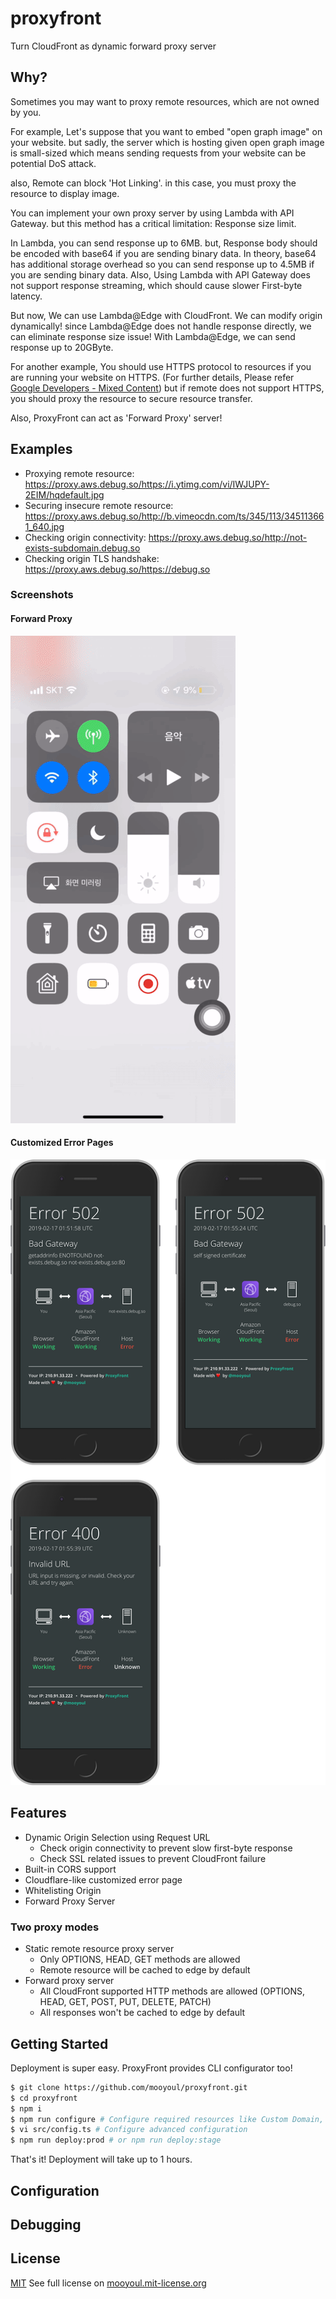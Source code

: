 # proxyfront
Turn CloudFront as dynamic forward proxy server

## Why?

Sometimes you may want to proxy remote resources, which are not owned by you.

For example, Let's suppose that you want to embed "open graph image" on your website.
but sadly, the server which is hosting given open graph image is small-sized 
which means sending requests from your website can be potential DoS attack.

also, Remote can block 'Hot Linking'. in this case, you must proxy the resource to display image.  

You can implement your own proxy server by using Lambda with API Gateway. 
but this method has a critical limitation: Response size limit.

In Lambda, you can send response up to 6MB. 
but, Response body should be encoded with base64 if you are sending binary data. 
In theory, base64 has additional storage overhead so you can send response up to 4.5MB if you are sending binary data.
Also, Using Lambda with API Gateway does not support response streaming, which should cause slower First-byte latency.

But now, We can use Lambda@Edge with CloudFront. We can modify origin dynamically!
since Lambda@Edge does not handle response directly, we can eliminate response size issue! With Lambda@Edge, we can send response up to 20GByte.

For another example, You should use HTTPS protocol to resources if you are running your website on HTTPS.
(For further details, Please refer [Google Developers - Mixed Content](https://developers.google.com/web/fundamentals/security/prevent-mixed-content/what-is-mixed-content))
but if remote does not support HTTPS, you should proxy the resource to secure resource transfer.

Also, ProxyFront can act as 'Forward Proxy' server!

## Examples

- Proxying remote resource: https://proxy.aws.debug.so/https://i.ytimg.com/vi/IWJUPY-2EIM/hqdefault.jpg
- Securing insecure remote resource: https://proxy.aws.debug.so/http://b.vimeocdn.com/ts/345/113/345113661_640.jpg
- Checking origin connectivity: https://proxy.aws.debug.so/http://not-exists-subdomain.debug.so
- Checking origin TLS handshake: https://proxy.aws.debug.so/https://debug.so

### Screenshots

#### Forward Proxy

![Forward Proxy](/assets/forward-proxy.gif)

#### Customized Error Pages

![Customized Error Pages](/assets/error.png)


## Features

- Dynamic Origin Selection using Request URL
  - Check origin connectivity to prevent slow first-byte response
  - Check SSL related issues to prevent CloudFront failure
- Built-in CORS support
- Cloudflare-like customized error page
- Whitelisting Origin
- Forward Proxy Server

### Two proxy modes

- Static remote resource proxy server
  - Only OPTIONS, HEAD, GET methods are allowed
  - Remote resource will be cached to edge by default  
- Forward proxy server
  - All CloudFront supported HTTP methods are allowed (OPTIONS, HEAD, GET, POST, PUT, DELETE, PATCH)
  - All responses won't be cached to edge by default

## Getting Started

Deployment is super easy. ProxyFront provides CLI configurator too!

```bash
$ git clone https://github.com/mooyoul/proxyfront.git
$ cd proxyfront
$ npm i
$ npm run configure # Configure required resources like Custom Domain, Route 53 Record...
$ vi src/config.ts # Configure advanced configuration
$ npm run deploy:prod # or npm run deploy:stage
```

That's it! Deployment will take up to 1 hours.

## Configuration

## Debugging

## License
[MIT](LICENSE)
See full license on [mooyoul.mit-license.org](http://mooyoul.mit-license.org/) 
